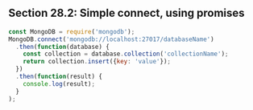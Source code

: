 ## Section 28.2: Simple connect, using promises

```js
const MongoDB = require('mongodb');
MongoDB.connect('mongodb://localhost:27017/databaseName')
  .then(function(database) {
    const collection = database.collection('collectionName');
    return collection.insert({key: 'value'});
  })
  .then(function(result) {
    console.log(result);
  }
);
```